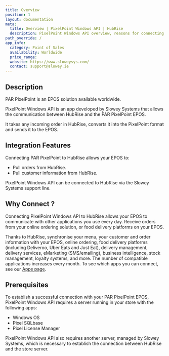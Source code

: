 ```yaml
---
title: Overview
position: 1
layout: documentation
meta:
  title: Overview | PixelPoint Windows API | HubRise
  description: PixelPoint Windows API overview, reasons for connecting it to HubRise and summary of integrated features. Synchronise data between your EPOS and your apps.
path_override: /
app_info:
  category: Point of Sales
  availability: Worldwide
  price_range:
  website: https://www.sloweysys.com/
  contact: support@slowey.ie
---
```


[comment]: # 'include screenshots of the HubRise Bridge'

## Description

PAR PixelPoint is an EPOS solution available worldwide.

PixelPoint Windows API is an app developed by Slowey Systems that allows the communication between HubRise and the PAR PixelPoint EPOS.

It takes any incoming order in HubRise, converts it into the PixelPoint format and sends it to the EPOS.

## Integration Features

Connecting PAR PixelPoint to HubRise allows your EPOS to:

- Pull orders from HubRise.
- Pull customer information from HubRise.

PixelPoint Windows API can be connected to HubRise via the Slowey Systems support line.

## Why Connect ?

Connecting PixelPoint Windows API to HubRise allows your EPOS to communicate with other applications you use every day. Receive orders from your online ordering solution, or food delivery platforms on your EPOS.

Thanks to HubRise, synchronise your menu, your customer and order information with your EPOS, online ordering, food delivery platforms (including Deliveroo, Uber Eats and Just Eat), delivery management, delivery services, eMarketing (SMS/emailing), business intelligence, stock management, loyalty systems, and more. The number of compatible applications increases every month. To see which apps you can connect, see our [Apps page](/apps).

## Prerequisites

To establish a successful connection with your PAR PixelPoint EPOS, PixelPoint Windows API requires a server running in your store with the following apps:

- Windows OS
- Pixel SQLbase
- Pixel License Manager

[comment]: # 'Windows OS: Probably Win10? Check with John'

PixelPoint Windows API also requires another server, managed by Slowey Systems, which is necessary to establish the connection between HubRise and the store server.
